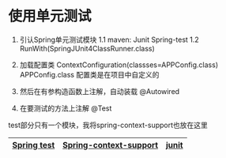 
 # 使用单元测试
1. 引认Spring单元测试模块
    1.1 maven: Junit   Spring-test
    1.2 RunWith(SpringJUnit4ClassRunner.class)
    
2.  加载配置类
    ContextConfiguration(classses=APPConfig.class)
    APPConfig.class 配置类是在项目中自定义的

3.  然后在有参构造函数上注解，自动装载
    @Autowired
   
4.  在要测试的方法上注解
    @Test
    



test部分只有一个模块，我将spring-context-support也放在这里

[Spring test](https://www.bilibili.com/video/av64742878?p=13 "spring测试，提供junit与mock测试功能")|[Spring-context-support]("spring额外支持包，比如邮件服务、视图解析等")|[junit](https://www.bilibili.com/video/av64742878?p=13)|
---|---|---|
